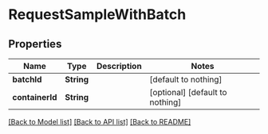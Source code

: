 # RequestSampleWithBatch


## Properties
Name | Type | Description | Notes
------------ | ------------- | ------------- | -------------
**batchId** | **String** |  | [default to nothing]
**containerId** | **String** |  | [optional] [default to nothing]


[[Back to Model list]](../README.md#models) [[Back to API list]](../README.md#api-endpoints) [[Back to README]](../README.md)


